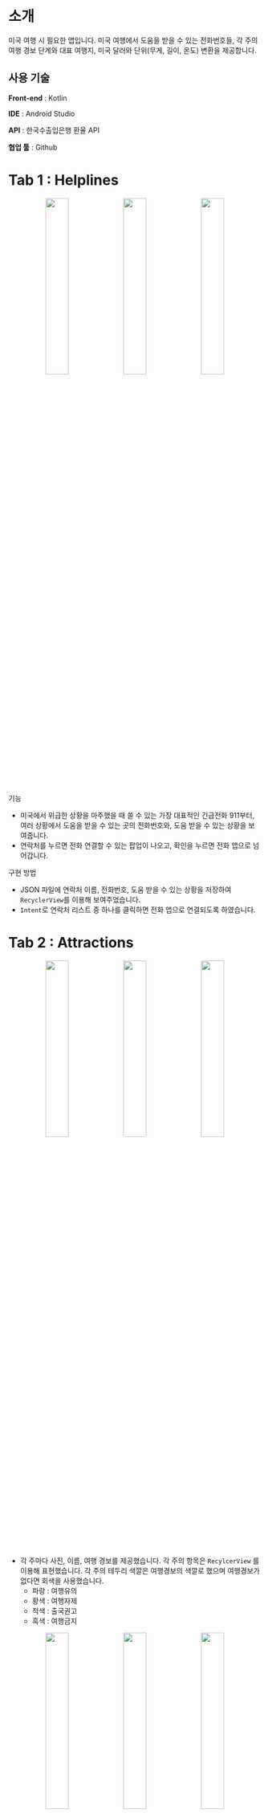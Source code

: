 # 소개

<aside>

미국 여행 시 필요한 앱입니다. 미국 여행에서 도움을 받을 수 있는 전화번호들, 각 주의 여행 경보 단계와 대표 여행지, 미국 달러와 단위(무게, 길이, 온도) 변환을 제공합니다.

</aside>

## 사용 기술

<aside>

**Front-end** : Kotlin

**IDE** : Android Studio

**API** : 한국수출입은행 환율 API

**협업 툴** : Github

</aside>

# Tab 1 : Helplines

<p align="center">
  <img src="https://github.com/user-attachments/assets/d58562b0-b92f-4c8a-8cd9-6577c0f4cb2c" width="30%">
  <img src="https://github.com/user-attachments/assets/f3b80de6-324e-4330-b068-317fa8a5d3b3" width="30%">
  <img src="https://github.com/user-attachments/assets/45a4c0d3-54b8-4cb9-972d-1a1361f53b9f" width="30%">
</p>



기능

- 미국에서 위급한 상황을 마주했을 때 쓸 수 있는 가장 대표적인 긴급전화 911부터, 여러 상황에서 도움을 받을 수 있는 곳의 전화번호와, 도움 받을 수 있는 상황을 보여줍니다.
- 연락처를 누르면 전화 연결할 수 있는 팝업이 나오고, 확인을 누르면 전화 앱으로 넘어갑니다.

구현 방법

- JSON 파일에 연락처 이름, 전화번호, 도움 받을 수 있는 상황을 저장하여 `RecyclerView`를 이용해 보여주었습니다.
- `Intent`로 연락처 리스트 중 하나를 클릭하면 전화 앱으로 연결되도록 하였습니다.

# Tab 2 : Attractions

<p align="center">
  <img src="https://github.com/user-attachments/assets/e47a28f6-dd98-4fd7-a3c4-4501c924d5ad" width="30%">
  <img src="https://github.com/user-attachments/assets/e8d49f32-69df-4de1-827e-b8d0445e5fbf" width="30%">
  <img src="https://github.com/user-attachments/assets/0e2de521-c746-48d8-ae29-6c34b6b56bda" width="30%">
</p>


- 각 주마다 사진, 이름, 여행 경보를 제공했습니다. 각 주의 항목은 `RecylcerView` 를 이용해 표현했습니다. 각 주의 테두리 색깔은 여행경보의 색깔로 했으며 여행경보가 없다면 회색을 사용했습니다.
    - 파랑 : 여행유의
    - 황색 : 여행자제
    - 적색 : 출국권고
    - 흑색 : 여행금지

<p align="center">
  <img src="https://github.com/user-attachments/assets/e9b6d989-a6b5-4fbe-9ef1-942c21dfff45" width="30%">
  <img src="https://github.com/user-attachments/assets/07489e14-eaca-4c2a-908d-0c2d07bcab2b" width="30%">
  <img src="https://github.com/user-attachments/assets/fa7981d1-704e-458c-8049-5ecb036d778d" width="30%">
</p>


- 각 주를 클릭하면 그 주의 관광지들을 볼 수 있는 페이지가 나옵니다. 추가 버튼이 있습니다. 각 관광지 항목도 `RecyclerView` 를 이용해 구현했습니다.
    - 핸드폰 뒤로가기 버튼을 누르면 `OnBackPressedDispatcher`을 이용하여 항상 전 단계로 돌아갑니다. 맨 처음 주들만 있는 항목에서는 앱이 꺼집니다.
    - 추가버튼을 누르면 갤러리에서 사진을 업로드할 수 있습니다. 사진(필수), 설명(필수), 주소(선택)을 입력하면 관광지 페이지에 업로드 할 수 있습니다.
 
 
 <p align="center">
  <img src="https://github.com/user-attachments/assets/c6531b95-4c66-44bb-956a-46523683dce9" width="30%">
  <img src="https://github.com/user-attachments/assets/b6f0e73f-37e8-4486-99e1-24b47fcdb63f" width="30%">
  <img src="https://github.com/user-attachments/assets/9f158897-d164-4392-aeeb-da39249ee068" width="30%">
</p>

- 관광지 페이지에는 다음과 같은 기능 또한 있습니다.
    - 관광지 페이지의 항목을 누르면, 지도 검색을 하는지 묻는 창이 나옵니다. 취소를 누르면 돌아가고, 확인을 누르면 `Intent` 를 이용하여 구글 맵에 입력했던 주소로 검색이 됩니다.
    - 관광지 페이지의 항목을 꾹 누르면, 체크박스로 선택을 할 수 있습니다. 또한, 추가 버튼이 없어지고 삭제 버튼과 공유버튼이 나옵니다. 체크박스로 선택한 것 모두를 삭제/공유 할 수 있습니다.
    - 삭제와 추가는 앱을 껐다 켜도 유지됩니다. 이는 처음의  `Json` 파일을 핸드폰 내부에 저장 시켜서, 그 파일에서 데이터를 사용하기 때문입니다.

# Tab 3 : Utilities

<p align="center">
  <img src="https://github.com/user-attachments/assets/5d7e2dcb-4949-4a01-8cd9-293b0bac3051" width="45%">
  <img src="https://github.com/user-attachments/assets/15acfe7d-2b13-425f-9637-8295e3112500" width="45%">
</p>

<p align="center">
  <img src="https://github.com/user-attachments/assets/6b470add-424c-4040-b70f-b2671260bfb4" width="45%">
  <img src="https://github.com/user-attachments/assets/96a20315-2880-4093-9ec2-9cbbe8757b3f" width="45%">
</p>

- 환율계산기를 구현하여 원을 입력하면 그에 해당하는 달러가, 달러를 입력하면 그에 해당하는 원이 나옵니다.
    - 한국 수출입 공사의 api를 `OkHttps`를 이용하여 사용해서 당일의 환율을 보여줍니다.
    - 만약 당일의 환율이 업데이트나 기타 오류로 보여지지 않는다면, 전날의 환율을 가져옵니다. 오류가 났을때 가져오는 데이터는 순차적으로 5일전까지입니다. 모두 오류가 뜬다면 “데이터 오류”라고 표시됩니다.
- **길이 변환** : 한국 길이 단위(cm, m) - 미국 길이 단위(ft, inch) 변환을 제공합니다.
- **무게 변환** : 한국 무게 단위(kg) - 미국 무게 단위(lbs(파운드)) 변환을 제공합니다.
- **온도 변환** : 섭씨-화씨 온도 변환을 제공합니다.

구현 방법

- `TextWatcher`& `addTextChangedListener` 를 이용해 실시간으로 단위 변환이 가능하도록 하였습니다.

## +

- `Viewpager2` 를 이용해 화면을 슬라이드 시켜서 다른 탭으로 넘어가게 할 수 있는 기능을 구현했습니다.

# 발전 가능성

- 원하는 주를 선택할 수 있도록 하여 더 구체적인 연락처 정보를 제공하도록 할 수 있습니다. 또한, 나라를 설정할 수 있도록 하여 나라별 연락처, 관광지, 단위 변환기를 할 수 있습니다.
- 여행 경보 단계를 API를 통해 직접 불러오도록 할 수 있습니다.
- 미국뿐만 아니라 일본, 중국등 다양한 국가로 발전시킬 수 있습니다.
